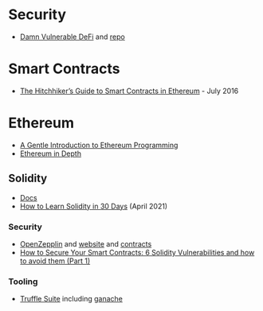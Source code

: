 

# Security
- [Damn Vulnerable DeFi](https://www.damnvulnerabledefi.xyz/index.html) and [repo](https://github.com/tinchoabbate/damn-vulnerable-defi)

# Smart Contracts 
- [The Hitchhiker’s Guide to Smart Contracts in Ethereum](https://blog.openzeppelin.com/the-hitchhikers-guide-to-smart-contracts-in-ethereum-848f08001f05/) - July 2016

# Ethereum
- [A Gentle Introduction to Ethereum Programming](https://blog.openzeppelin.com/a-gentle-introduction-to-ethereum-programming-part-1-783cc7796094/)
- [Ethereum in Depth](https://blog.openzeppelin.com/ethereum-in-depth-part-1-968981e6f833/)

## Solidity
- [Docs](https://docs.soliditylang.org)
- [How to Learn Solidity in 30 Days](https://medium.com/coinmonks/how-to-learn-solidity-in-30-days-78b02e503d23) (April 2021)

### Security
- [OpenZepplin](https://github.com/OpenZeppelin) and [website](https://openzeppelin.com/) and [contracts](https://docs.openzeppelin.com/contracts/)
- [How to Secure Your Smart Contracts: 6 Solidity Vulnerabilities and how to avoid them (Part 1)](https://medium.com/loom-network/how-to-secure-your-smart-contracts-6-solidity-vulnerabilities-and-how-to-avoid-them-part-1-c33048d4d17d)

### Tooling
- [Truffle Suite](https://trufflesuite.com/) including [ganache](https://github.com/trufflesuite/ganache) 

